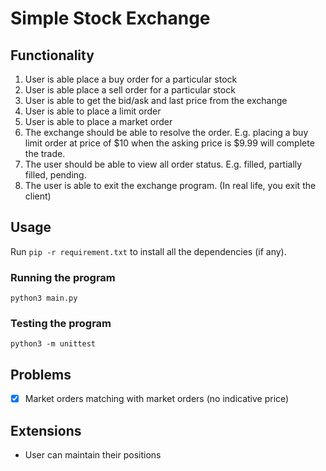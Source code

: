 # Simple Stock Exchange 

## Functionality
1. User is able place a buy order for a particular stock
2. User is able place a sell order for a particular stock
3. User is able to get the bid/ask and last price from the exchange
4. User is able to place a limit order
5. User is able to place a market order
6. The exchange should be able to resolve the order. E.g. placing a buy limit order at price of $10 when the asking price is $9.99 will complete the trade.
7. The user should be able to view all order status. E.g. filled, partially filled, pending.
8. The user is able to exit the exchange program. (In real life, you exit the client)

## Usage

Run `pip -r requirement.txt` to install all the dependencies (if any).

### Running the program
```python3 main.py```

### Testing the program
```python3 -m unittest```

## Problems
- [x] Market orders matching with market orders (no indicative price)

## Extensions
- User can maintain their positions

